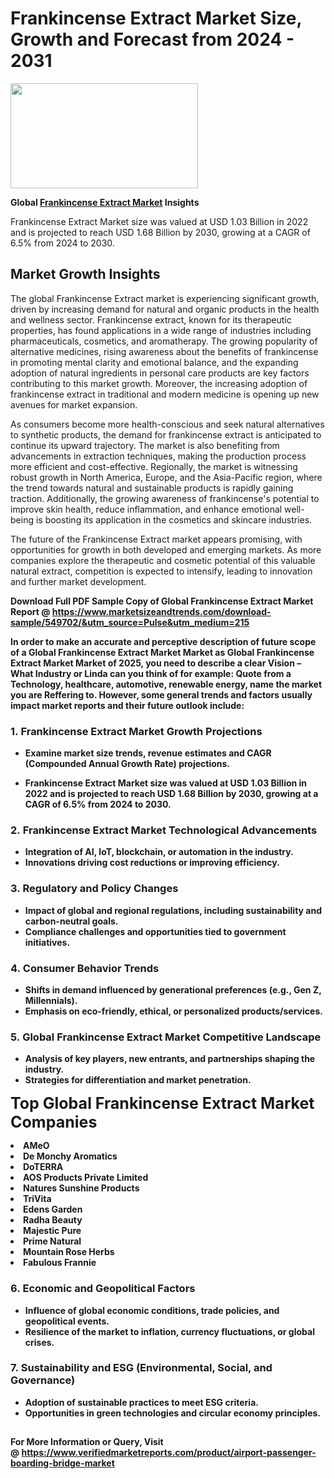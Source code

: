 <H1>Frankincense Extract Market Size, Growth and Forecast from 2024 - 2031</H1><img class="aligncenter size-medium wp-image-584254" src="https://thirdeyenews.in/wp-content/uploads/2024/09/Global-Market-Research-300x168.jpeg" alt="" width="300" height="168" /><p><strong>Global&nbsp;<a href="https://www.marketsizeandtrends.com/download-sample/549702/&amp;utm_source=Pulse&amp;utm_medium=215">Frankincense Extract Market</a> Insights</strong></p><p>Frankincense Extract Market size was valued at USD 1.03 Billion in 2022 and is projected to reach USD 1.68 Billion by 2030, growing at a CAGR of 6.5% from 2024 to 2030.</p><p><h2>Market Growth Insights</h2> <p>The global Frankincense Extract market is experiencing significant growth, driven by increasing demand for natural and organic products in the health and wellness sector. Frankincense extract, known for its therapeutic properties, has found applications in a wide range of industries including pharmaceuticals, cosmetics, and aromatherapy. The growing popularity of alternative medicines, rising awareness about the benefits of frankincense in promoting mental clarity and emotional balance, and the expanding adoption of natural ingredients in personal care products are key factors contributing to this market growth. Moreover, the increasing adoption of frankincense extract in traditional and modern medicine is opening up new avenues for market expansion.</p> <p><strong></strong></p> <p>As consumers become more health-conscious and seek natural alternatives to synthetic products, the demand for frankincense extract is anticipated to continue its upward trajectory. The market is also benefiting from advancements in extraction techniques, making the production process more efficient and cost-effective. Regionally, the market is witnessing robust growth in North America, Europe, and the Asia-Pacific region, where the trend towards natural and sustainable products is rapidly gaining traction. Additionally, the growing awareness of frankincense's potential to improve skin health, reduce inflammation, and enhance emotional well-being is boosting its application in the cosmetics and skincare industries.</p> <p>The future of the Frankincense Extract market appears promising, with opportunities for growth in both developed and emerging markets. As more companies explore the therapeutic and cosmetic potential of this valuable natural extract, competition is expected to intensify, leading to innovation and further market development.</p> <p><strong></p><p><span class=""><strong>Download Full PDF Sample Copy of Global Frankincense Extract Market Report</strong> @ <a href="https://www.marketsizeandtrends.com/download-sample/549702/&amp;utm_source=Pulse&amp;utm_medium=215" target="_blank">https://www.marketsizeandtrends.com/download-sample/549702/&amp;utm_source=Pulse&amp;utm_medium=215</a></span></p><p>In order to make an accurate and perceptive description of future scope of a Global&nbsp;Frankincense Extract Market Market as Global&nbsp;Frankincense Extract Market Market of 2025, you need to describe a clear Vision &ndash; What Industry or Linda can you think of for example: Quote from a Technology, healthcare, automotive, renewable energy, name the market you are Reffering to. However, some general trends and factors usually impact market reports and their future outlook include:</p><h3>1.&nbsp;<strong>Frankincense Extract Market Growth Projections</strong></h3><ul><li>Examine market size trends, revenue estimates and CAGR (Compounded Annual Growth Rate) projections.</li><li><p>Frankincense Extract Market size was valued at USD 1.03 Billion in 2022 and is projected to reach USD 1.68 Billion by 2030, growing at a CAGR of 6.5% from 2024 to 2030.</p></li></ul><h3>2.&nbsp;<strong>Frankincense Extract Market Technological Advancements</strong></h3><ul><li>Integration of AI, IoT, blockchain, or automation in the industry.</li><li>Innovations driving cost reductions or improving efficiency.</li></ul><h3>3.&nbsp;<strong>Regulatory and Policy Changes</strong></h3><ul><li>Impact of global and regional regulations, including sustainability and carbon-neutral goals.</li><li>Compliance challenges and opportunities tied to government initiatives.</li></ul><h3>4.&nbsp;<strong>Consumer Behavior Trends</strong></h3><ul><li>Shifts in demand influenced by generational preferences (e.g., Gen Z, Millennials).</li><li>Emphasis on eco-friendly, ethical, or personalized products/services.</li></ul><h3>5.&nbsp;<strong>Global Frankincense Extract Market Competitive Landscape</strong></h3><ul><li>Analysis of key players, new entrants, and partnerships shaping the industry.</li><li>Strategies for differentiation and market penetration.</li></ul><p data-pm-slice="1 1 []"><span style="color: inherit; font-family: inherit; font-size: 25px;">Top Global Frankincense Extract Market Companies</span></p><div class="" data-test-id=""><p><li>AMeO</li><li> De Monchy Aromatics</li><li> DoTERRA</li><li> AOS Products Private Limited</li><li> Natures Sunshine Products</li><li> TriVita</li><li> Edens Garden</li><li> Radha Beauty</li><li> Majestic Pure</li><li> Prime Natural</li><li> Mountain Rose Herbs</li><li> Fabulous Frannie</li></p></div><h3>6.&nbsp;<strong>Economic and Geopolitical Factors</strong></h3><ul><li>Influence of global economic conditions, trade policies, and geopolitical events.</li><li>Resilience of the market to inflation, currency fluctuations, or global crises.</li></ul><h3>7.&nbsp;<strong>Sustainability and ESG (Environmental, Social, and Governance)</strong></h3><ul><li>Adoption of sustainable practices to meet ESG criteria.</li><li>Opportunities in green technologies and circular economy principles.</li></ul><h2><strong style="font-size: 14px;">For More Information or Query, Visit @&nbsp;</strong><a style="background-color: #ffffff; font-size: 14px;" href="https://www.marketsizeandtrends.com/report/frankincense-extract-market/" target="_blank">https://www.verifiedmarketreports.com/product/airport-passenger-boarding-bridge-market</a></h2>
